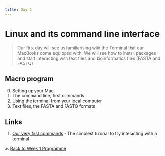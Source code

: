 ```yaml
---
title: Day 1
---
```


# Linux and its command line interface

> Our first day will see us familiarising with the Terminal that our MacBooks come equipped with.
> We will see how to install packages and start interacting with text files and bioinformatics files (FASTA and FASTQ)

## Macro program

0. Setting up your Mac
1. The command line, first commands
2. Using the terminal from your local computer
3. Text files, the FASTA and FASTQ formats

## Links

1. [Our very first commands](https://telatin.github.io/microbiome-bioinformatics/Bash-1/) - The simplest tutorial to try interacting with a terminal

:back: [Back to Week 1 Programme]({{site.baseurl}}/modules/linux/programme/)
